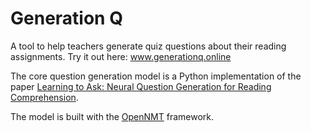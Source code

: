 # Generation Q
A tool to help teachers generate quiz questions about their reading assignments. Try it out here: www.generationq.online

The core question generation model is a Python implementation of the paper [Learning to Ask: Neural Question Generation for Reading Comprehension](https://arxiv.org/abs/1705.00106).

The model is built with the [OpenNMT](http://opennmt.net) framework.
